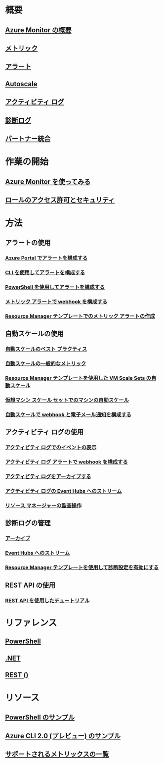 # 概要
## [Azure Monitor の概要](../monitoring-and-diagnostics/monitoring-overview.md)
## [メトリック](../monitoring-and-diagnostics/monitoring-overview-metrics.md)
## [アラート](../monitoring-and-diagnostics/monitoring-overview-alerts.md)
## [Autoscale](../monitoring-and-diagnostics/monitoring-overview-autoscale.md)
## [アクティビティ ログ](../monitoring-and-diagnostics/monitoring-overview-activity-logs.md)
## [診断ログ](../monitoring-and-diagnostics/monitoring-overview-of-diagnostic-logs.md)
## [パートナー統合](../monitoring-and-diagnostics/monitoring-partners.md)


# 作業の開始
## [Azure Monitor を使ってみる](../monitoring-and-diagnostics/monitoring-get-started.md)
## [ロールのアクセス許可とセキュリティ](../monitoring-and-diagnostics/monitoring-roles-permissions-security.md)

# 方法
## アラートの使用
### [Azure Portal でアラートを構成する](../monitoring-and-diagnostics/insights-alerts-portal.md)
### [CLI を使用してアラートを構成する](../monitoring-and-diagnostics/insights-alerts-command-line-interface.md)
### [PowerShell を使用してアラートを構成する](../monitoring-and-diagnostics/insights-alerts-powershell.md)
### [メトリック アラートで webhook を構成する](../monitoring-and-diagnostics/insights-webhooks-alerts.md)
### [Resource Manager テンプレートでのメトリック アラートの作成](../monitoring-and-diagnostics/monitoring-enable-alerts-using-template.md)
## 自動スケールの使用
### [自動スケールのベスト プラクティス](../monitoring-and-diagnostics/insights-autoscale-best-practices.md)
### [自動スケールの一般的なメトリック](../monitoring-and-diagnostics/insights-autoscale-common-metrics.md)
### [Resource Manager テンプレートを使用した VM Scale Sets の自動スケール](../monitoring-and-diagnostics/insights-advanced-autoscale-virtual-machine-scale-sets.md)
### [仮想マシン スケール セットでのマシンの自動スケール](../virtual-machine-scale-sets/virtual-machine-scale-sets-windows-autoscale.md)
### [自動スケールで webhook と電子メール通知を構成する](../monitoring-and-diagnostics/insights-autoscale-to-webhook-email.md)
## アクティビティ ログの使用
### [アクティビティ ログでのイベントの表示](../monitoring-and-diagnostics/insights-debugging-with-events.md)
### [アクティビティ ログ アラートで webhook を構成する](../monitoring-and-diagnostics/insights-auditlog-to-webhook-email.md)
### [アクティビティ ログをアーカイブする](../monitoring-and-diagnostics/monitoring-archive-activity-log.md)
### [アクティビティ ログの Event Hubs へのストリーム](../monitoring-and-diagnostics/monitoring-stream-activity-logs-event-hubs.md)
### [リソース マネージャーの監査操作](../azure-resource-manager/resource-group-audit.md)
## 診断ログの管理
### [アーカイブ](../monitoring-and-diagnostics/monitoring-archive-diagnostic-logs.md)
### [Event Hubs へのストリーム](../monitoring-and-diagnostics/monitoring-stream-diagnostic-logs-to-event-hubs.md)
### [Resource Manager テンプレートを使用して診断設定を有効にする](../monitoring-and-diagnostics/monitoring-enable-diagnostic-logs-using-template.md)
## REST API の使用
### [REST API を使用したチュートリアル](../monitoring-and-diagnostics/monitoring-rest-api-walkthrough.md)


# リファレンス
## [PowerShell](/powershell/resourcemanager/azurerm.insights/v1.0.12/azurerm.insights?redirectedfrom=msdn#40v=azure.200#41)
## [.NET](https://msdn.microsoft.com/library/azure/dn802153)
## [REST ()](/rest/api/monitor/)

# リソース
## [PowerShell のサンプル](../monitoring-and-diagnostics/insights-powershell-samples.md)
## [Azure CLI 2.0 (プレビュー) のサンプル](../monitoring-and-diagnostics/insights-cli-samples.md)
## [サポートされるメトリックスの一覧](../monitoring-and-diagnostics/monitoring-supported-metrics.md)

<!--HONumber=Jan17_HO3-->


